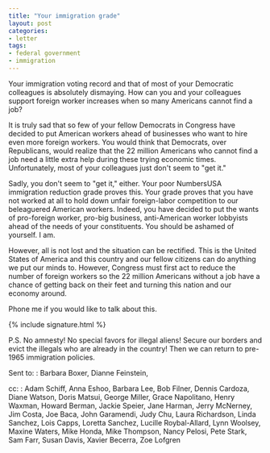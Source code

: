 ```yaml
---
title: "Your immigration grade"
layout: post
categories:
- letter
tags:
- federal government
- immigration
---
```


Your immigration voting record and that of most of your Democratic colleagues is absolutely dismaying. How can you and your colleagues support foreign worker increases when so many Americans cannot find a job?

It is truly sad that so few of your fellow Democrats in Congress have decided to put American workers ahead of businesses who want to hire even more foreign workers. You would think that Democrats, over Republicans, would realize that the 22 million Americans who cannot find a job need a little extra help during these trying economic times. Unfortunately, most of your colleagues just don't seem to "get it."

Sadly, you don't seem to "get it," either. Your poor NumbersUSA immigration reduction grade proves this. Your grade proves that you have not worked at all to hold down unfair foreign-labor competition to our beleaguered American workers. Indeed, you have decided to put the wants of pro-foreign worker, pro-big business, anti-American worker lobbyists ahead of the needs of your constituents. You should be ashamed of yourself. I am.

However, all is not lost and the situation can be rectified. This is the United States of America and this country and our fellow citizens can do anything we put our minds to. However, Congress must first act to reduce the number of foreign workers so the 22 million Americans without a job have a chance of getting back on their feet and turning this nation and our economy around.

Phone me if you would like to talk about this.

{% include signature.html %}

P.S. No amnesty! No special favors for illegal aliens! Secure our borders and evict the illegals who are already in the country! Then we can return to pre-1965 immigration policies.

Sent to:
: Barbara Boxer, Dianne Feinstein,

cc:
: Adam Schiff, Anna Eshoo, Barbara Lee, Bob Filner, Dennis Cardoza, Diane Watson, Doris Matsui, George Miller, Grace Napolitano, Henry Waxman, Howard Berman, Jackie Speier, Jane Harman, Jerry McNerney, Jim Costa, Joe Baca, John Garamendi, Judy Chu, Laura Richardson, Linda Sanchez, Lois Capps, Loretta Sanchez, Lucille Roybal-Allard, Lynn Woolsey, Maxine Waters, Mike Honda, Mike Thompson, Nancy Pelosi, Pete Stark, Sam Farr, Susan Davis, Xavier Becerra, Zoe Lofgren
